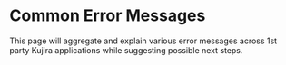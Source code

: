 # Common Error Messages

This page will aggregate and explain various error messages across 1st party Kujira applications while suggesting possible next steps.&#x20;
